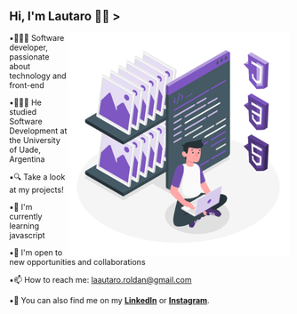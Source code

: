 <h2>Hi, I'm Lautaro 👋🏻 ></h2>

<img align="right" alt="GIF" src="activos/gif3.gif" width="400px"/>

▪︎👩🏻‍💻 Software developer, passionate about technology and front-end
  
▪︎👩🏻‍🎓 He studied Software Development at the University of Uade, Argentina
  
▪︎🔍 Take a look at my projects!

▪︎🌱 I'm currently learning javascript
  
▪︎👯 I'm open to new opportunities and collaborations
  
▪︎📫 How to reach me: laautaro.roldan@gmail.com
  
▪︎📲 You can also find me on my <a href="https://www.linkedin.com/in/lautaro-roldan-293b40269/">**LinkedIn**</a> or <a href="https://www.instagram.com/lautaropulvi/">**Instagram**</a>.


